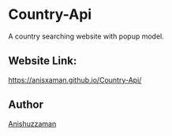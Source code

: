 # Country-Api
A country searching website with popup model.

## Website Link:

https://anisxaman.github.io/Country-Api/

## Author

[Anishuzzaman][author]

[author]: https://www.facebook.com/anishuzzaman
